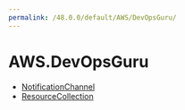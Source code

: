 ```yaml
---
permalink: /48.0.0/default/AWS/DevOpsGuru/
---
```


# AWS.DevOpsGuru



* [NotificationChannel](NotificationChannel.md)
* [ResourceCollection](ResourceCollection.md)